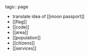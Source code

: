 tags:: page

- translate idea of [[moon passport]]
- [[flag]]
- [[code]]
- [[area]]
- [[population]]
- [[citizens]]
- [[services]]